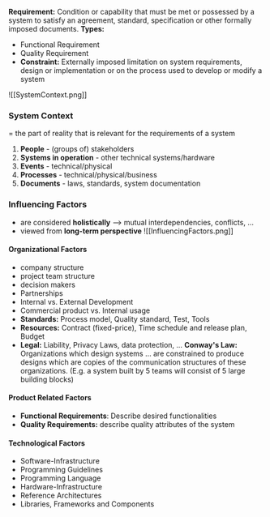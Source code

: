 
**Requirement:** Condition or capability that must be met or possessed by a system to satisfy an agreement, standard, specification or other formally imposed documents.
**Types:**
- Functional Requirement
- Quality Requirement
- **Constraint:** Externally imposed limitation on system requirements, design or implementation or on the process used to develop or modify a system

![[SystemContext.png]]
### System Context
= the part of reality that is relevant for the requirements of a system

1. **People** - (groups of) stakeholders
2. **Systems in operation** - other technical systems/hardware
3. **Events** - technical/physical
4. **Processes** - technical/physical/business
5. **Documents** - laws, standards, system documentation

### Influencing Factors
- are considered **holistically** --> mutual interdependencies, conflicts, ...
- viewed from **long-term perspective**
![[InfluencingFactors.png]]
#### Organizational Factors
- company structure
- project team structure
- decision makers
- Partnerships
- Internal vs. External Development
- Commercial product vs. Internal usage
- **Standards:** Process model, Quality standard, Test, Tools
- **Resources:** Contract (fixed-price), Time schedule and release plan, Budget
- **Legal:** Liability, Privacy Laws, data protection, ...
**Conway's Law:** Organizations which design systems … are constrained to produce designs which are copies of the communication structures of these organizations. (E.g. a system built by 5 teams will consist of 5 large building blocks)

#### Product Related Factors
- **Functional Requirements**: Describe desired functionalities
- **Quality Requirements:** describe quality attributes of the system

#### Technological Factors
- Software-Infrastructure
- Programming Guidelines
- Programming Language
- Hardware-Infrastructure
- Reference Architectures
- Libraries, Frameworks and Components